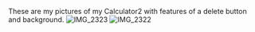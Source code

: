 These are my pictures of my Calculator2 with features of a delete button and background.
![IMG_2323](https://github.com/user-attachments/assets/2a6f0ffe-dd98-4c96-aa4c-9f451ae06e23)
![IMG_2322](https://github.com/user-attachments/assets/0b389a58-be7d-494d-8583-71a4bb6b4fcf)

